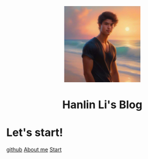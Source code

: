 <p align="center">
<img src="img\me.png" width="200" height="200"/>
</p>
<h1 align="center">Hanlin Li's Blog</h1>

# Let's start!

<!-- > Let's start! -->

[github](https://github.com/Vain222)
[About me](markdown/aboutme.md)
[Start](README.md)